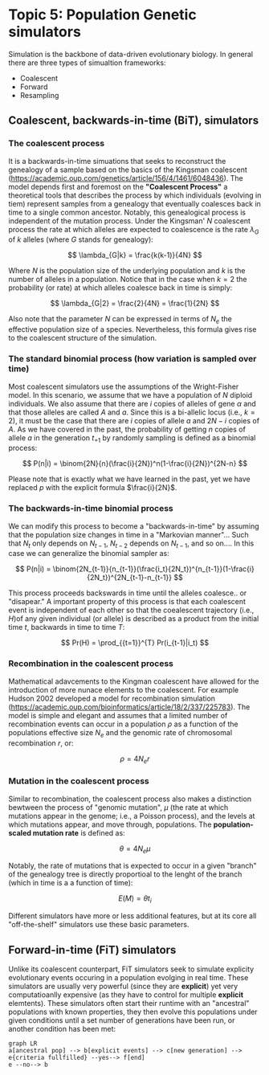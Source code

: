 # Topic 5: Population Genetic simulators

Simulation is the backbone of data-driven evolutionary biology. In general there are three types of simualtion frameworks:

* Coalescent
* Forward
* Resampling 

## Coalescent, backwards-in-time (BiT), simulators

### The coalescent process

It is a backwards-in-time simuations that seeks to reconstruct the genealogy of a sample based on the basics of the Kingsman coalescent (https://academic.oup.com/genetics/article/156/4/1461/6048436). The model depends first and foremost on the **"Coalescent Process"** a theoretical tools that describes the process by which individuals (evolving in tiem) represent samples from a genealogy that eventually coalesces back in time to a single common ancestor. Notably, this genealogical process is independent of the mutation process.  Under the Kingsman' $N$ coalescent process the rate at which alleles are expected to coalescence is the rate $\lambda_G$ of $k$ alleles (where $G$ stands for genealogy):

$$ 
\lambda_{G|k} = \frac{k(k-1)}{4N}  
$$

Where $N$ is the population size of the underlying population and $k$ is the number of alleles in a population. Notice that in the case when $k = 2$ the probability (or rate) at which alleles coalesce back in time is simply:   

$$
\lambda_{G|2} = \frac{2}{4N} =  \frac{1}{2N}
$$

Also note that the parameter $N$ can be expressed in terms of $N_e$ the effective population size of a species. Nevertheless, this formula gives rise to the coalescent structure of the simulation.

### The standard binomial process (how variation is sampled over time)

Most coalescent simulators use the assumptions of the Wright-Fisher model. In this scenario, we assume that we have a population of $N$ diploid individuals. We also assume that there are $i$ copies of alleles of gene $\alpha$ and that those alleles are called $A$ and $a$. Since this is a bi-allelic locus (i.e., $k=2$), it must be the case that there are $i$ copies of allele $a$ and $2N-i$ copies of $A$. As we have covered in the past, the probability of getting $n$ copies of allele $a$ in the generation $t_{+1}$ by randomly sampling is defined as a binomial process:

$$
P(n|i) = \binom{2N}{n}(\frac{i}{2N})^n(1-\frac{i}{2N})^{2N-n}
$$

Please note that is exactly what we have learned in the past, yet we have replaced $p$ with the explicit formula $\frac{i}{2N}$.

### The backwards-in-time binomial process

We can modify this process to become a "backwards-in-time" by assuming that the population size changes in time in a "Markovian manner"... Such that $N_{t}$ only depends on $N_{t-1}$, $N_{t-2}$ depends on $N_{t-1}$, and so on.... In this case we can generalize the binomial sampler as:

$$
P(n|i) = \binom{2N_{t-1}}{n_{t-1}}(\frac{i_t}{2N_t})^{n_{t-1}}(1-\frac{i}{2N_t})^{2N_{t-1}-n_{t-1}}
$$

This process proceeds backswards in time until the alleles coalesce.. or "disapear." A important property of this process is that each coalescent event is independent of each other so that the coealescent trajectory (i.e., $H$)of any given individual (or allele) is described as a product from the initial time $t$, backwards in time to time $T$:

$$
Pr(H) = \prod_{{t=1}}^{T} Pr(i_{t-1}|i_t)
$$
 
 ### Recombination in the coalescent process

Mathematical adavcements to the Kingman coalescent have allowed for the introduction of more nunace elements to the coalescent. For example Hudson 2002 developed a model for recombination simulation (https://academic.oup.com/bioinformatics/article/18/2/337/225783). The model is simple and elegant and assumes that a limited number of recombination events can occur in a population $\rho$ as a function of the populations effective size $N_e$ and the genomic rate of chromosomal recombination $r$, or:

$$
\rho = 4N_er
$$

 ### Mutation in the coalescent process

Similar to recombination, the coalescent process also makes a distinction bewtween the process of "genomic mutation", $\mu$ (the rate at which mutations appear in the genome; i.e., a Poisson process), and the levels at which mutations appear, and move through, populations. The **population-scaled mutation rate** is defined as:

$$
\theta = 4N_e\mu
$$

Notably, the rate of mutations that is expected to occur in a given "branch" of the genealogy tree is directly proportioal to the lenght of the branch (which in time is a a function of time):

$$
E(M) = \theta t_i
$$

Different simulators have more or less additional features, but at its core all "off-the-shelf" simulators use these basic parameters.

## Forward-in-time (FiT) simulators

Unlike its coalescent counterpart, FiT simulators seek to simulate explicity evolutionary events occuring in a population evolging in real time. These simulators are usually very powerful (since they are **explicit**) yet very computatioanlly expensive (as they have to control for multiple **explicit** elemtents).  These simulators often start their runtime with an "ancestral" populations with known properties, they then evolve this populations under given conditions until a set number of generations have been run, or another condition has been met:

```mermaid
graph LR
a[ancestral pop] --> b[explicit events] --> c[new generation] --> e{criteria fullfilled} --yes--> f[end]
e --no--> b
```
